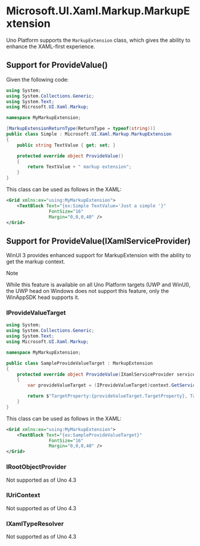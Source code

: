 # Microsoft.UI.Xaml.Markup.MarkupExtension

Uno Platform supports the `MarkupExtension` class, which gives the ability to enhance the XAML-first experience.

## Support for ProvideValue()

Given the following code:
```csharp
using System;
using System.Collections.Generic;
using System.Text;
using Microsoft.UI.Xaml.Markup;

namespace MyMarkupExtension;

[MarkupExtensionReturnType(ReturnType = typeof(string))]
public class Simple : Microsoft.UI.Xaml.Markup.MarkupExtension
{
    public string TextValue { get; set; }

    protected override object ProvideValue()
    {
        return TextValue + " markup extension";
    }
}
```

This class can be used as follows in the XAML:
```xml
<Grid xmlns:ex="using:MyMarkupExtension">
    <TextBlock Text="{ex:Simple TextValue='Just a simple '}"
                FontSize="16"
                Margin="0,0,0,40" />
</Grid>
```

## Support for ProvideValue(IXamlServiceProvider)

WinUI 3 provides enhanced support for MarkupExtension with the ability to get the markup context.

> [!NOTE]
> While this feature is available on all Uno Platform targets (UWP and WinUI), the UWP head on Windows does not support this feature, only the WinAppSDK head supports it.

### IProvideValueTarget
```csharp
using System;
using System.Collections.Generic;
using System.Text;
using Microsoft.UI.Xaml.Markup;

namespace MyMarkupExtension;

public class SampleProvideValueTarget : MarkupExtension
{
    protected override object ProvideValue(IXamlServiceProvider serviceProvider)
    {
		var provideValueTarget = (IProvideValueTarget)context.GetService(typeof(IProvideValueTarget));

        return $"TargetProperty:{provideValueTarget.TargetProperty}, TargetObject:{provideValueTarget.TargetObject}";
    }
}
```

This class can be used as follows in the XAML:
```xml
<Grid xmlns:ex="using:MyMarkupExtension">
    <TextBlock Text="{ex:SampleProvideValueTarget}"
                FontSize="16"
                Margin="0,0,0,40" />
</Grid>
```

### IRootObjectProvider

Not supported as of Uno 4.3

### IUriContext

Not supported as of Uno 4.3

### IXamlTypeResolver
Not supported as of Uno 4.3
